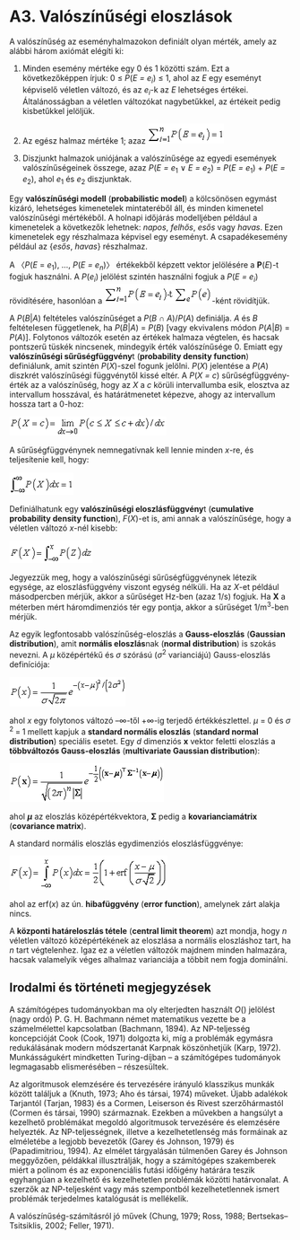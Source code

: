 <?xml version="1.0" encoding="UTF-8" standalone="no"?>

<html xmlns="http://www.w3.org/1999/xhtml"><head><meta name="generator" content="DocBook XSL Stylesheets V1.76.1"/></head><body><div class="section" title="A3. Valószínűségi eloszlások"><div class="titlepage"><div><div><h1 class="title"><a id="id804245"/>A3. Valószínűségi eloszlások</h1></div></div></div><p>A valószínűség az eseményhalmazokon definiált olyan mérték, amely az alábbi három axiómát elégíti ki:</p><div class="orderedlist"><ol class="orderedlist"><li class="listitem"><p>Minden esemény mértéke egy 0 és 1 közötti szám. Ezt a következőképpen írjuk: 0 ≤ <span class="emphasis"><em>P</em></span>(<span class="emphasis"><em>E = e<sub>i</sub></em></span>) ≤ 1, ahol az <span class="emphasis"><em>E</em></span> egy eseményt képviselő véletlen változó, és az <span class="emphasis"><em>e<sub>i</sub>-</em></span>k az <span class="emphasis"><em>E</em></span> lehetséges értékei. Általánosságban a véletlen változókat nagybetűkkel, az értékeit pedig kisbetűkkel jelöljük.</p></li><li class="listitem"><p>Az egész halmaz mértéke 1; azaz <span class="inlinemediaobject"><img src="math/mi-28-0010.gif" alt="A3. Valószínűségi eloszlások"/></span></p></li><li class="listitem"><p>Diszjunkt halmazok uniójának a valószínűsége az egyedi események valószínűségeinek összege, azaz <span class="emphasis"><em>P</em></span>(<span class="emphasis"><em>E = e</em></span><sub>1</sub> ∨ <span class="emphasis"><em>E = e</em></span><sub>2</sub>) = <span class="emphasis"><em>P</em></span>(<span class="emphasis"><em>E = e</em></span><sub>1</sub>) + <span class="emphasis"><em>P</em></span>(<span class="emphasis"><em>E = e</em></span><sub>2</sub>), ahol <span class="emphasis"><em>e</em></span><sub>1</sub> és <span class="emphasis"><em>e</em></span><sub>2</sub> diszjunktak.</p></li></ol></div><p>Egy <span class="strong"><strong>valószínűségi modell</strong></span> (<span class="strong"><strong>probabilistic model</strong></span>) a kölcsönösen egymást kizáró, lehetséges kimenetelek mintateréből áll, és minden kimenetel valószínűségi mértékéből. A holnapi időjárás modelljében például a kimenetelek a következők lehetnek: <span class="emphasis"><em>napos</em></span>, <span class="emphasis"><em>felhős</em></span>, <span class="emphasis"><em>esős</em></span> vagy <span class="emphasis"><em>havas</em></span>. Ezen kimenetelek egy részhalmaza képvisel egy eseményt. A csapadékesemény például az {<span class="emphasis"><em>esős</em></span>, <span class="emphasis"><em>havas</em></span>} részhalmaz.</p><p>A 〈<span class="emphasis"><em>P</em></span>(<span class="emphasis"><em>E</em></span> = <span class="emphasis"><em>e</em></span><sub>1</sub>), …, <span class="emphasis"><em>P</em></span>(<span class="emphasis"><em>E = e<sub>n</sub></em></span>)〉 értékekből képzett vektor jelölésére a <span class="strong"><strong>P</strong></span>(<span class="emphasis"><em>E</em></span>)-t fogjuk használni. A <span class="emphasis"><em>P</em></span>(<span class="emphasis"><em>e<sub>i</sub></em></span>) jelölést szintén használni fogjuk a <span class="emphasis"><em>P</em></span>(<span class="emphasis"><em>E = e<sub>i</sub></em></span>) rövidítésére, hasonlóan a <span class="inlinemediaobject"><img src="math/mi-28-0011.gif" alt="A3. Valószínűségi eloszlások"/></span>-ként rövidítjük.</p><p>A <span class="emphasis"><em>P</em></span>(<span class="emphasis"><em>B</em></span>|<span class="emphasis"><em>A</em></span>) feltételes valószínűséget a <span class="emphasis"><em>P</em></span>(<span class="emphasis"><em>B </em></span>∩<span class="emphasis"><em> A</em></span>)/<span class="emphasis"><em>P</em></span>(<span class="emphasis"><em>A</em></span>) definiálja. <span class="emphasis"><em>A</em></span> és <span class="emphasis"><em>B</em></span> feltételesen függetlenek, ha <span class="emphasis"><em>P</em></span>(<span class="emphasis"><em>B</em></span>|<span class="emphasis"><em>A</em></span>) = <span class="emphasis"><em>P</em></span>(<span class="emphasis"><em>B</em></span>) [vagy ekvivalens módon <span class="emphasis"><em>P</em></span>(<span class="emphasis"><em>A</em></span>|<span class="emphasis"><em>B</em></span>) = <span class="emphasis"><em>P</em></span>(<span class="emphasis"><em>A</em></span>)]. Folytonos változók esetén az értékek halmaza végtelen, és hacsak pontszerű tüskék nincsenek, mindegyik érték valószínűsége 0. Emiatt egy <span class="strong"><strong>valószínűségi sűrűségfüggvény</strong></span>t (<span class="strong"><strong>probability </strong></span><span class="strong"><strong>density function</strong></span>) definiálunk, amit szintén <span class="emphasis"><em>P</em></span>(<span class="emphasis"><em>X</em></span>)-szel fogunk jelölni. <span class="emphasis"><em>P</em></span>(<span class="emphasis"><em>X</em></span>) jelentése a <span class="emphasis"><em>P</em></span>(<span class="emphasis"><em>A</em></span>) diszkrét valószínűségi függvénytől kissé eltér. A <span class="emphasis"><em>P</em></span>(<span class="emphasis"><em>X = c</em></span>) sűrűségfüggvény-érték az a valószínűség, hogy az <span class="emphasis"><em>X</em></span> a <span class="emphasis"><em>c</em></span> körüli intervallumba esik, elosztva az intervallum hosszával, és határátmenetet képezve, ahogy az intervallum hossza tart a 0-hoz:</p><p><span class="inlinemediaobject"><img src="math/mi-28-0012.gif" alt="A3. Valószínűségi eloszlások"/></span></p><p>A sűrűségfüggvénynek nemnegatívnak kell lennie minden <span class="emphasis"><em>x</em></span>-re, és teljesítenie kell, hogy:</p><p><span class="inlinemediaobject"><img src="math/mi-28-0013.gif" alt="A3. Valószínűségi eloszlások"/></span></p><p>Definiálhatunk egy <span class="strong"><strong>valószínűségi eloszlásfüggvény</strong></span>t (<span class="strong"><strong>cumulative probability density function</strong></span>), <span class="emphasis"><em>F</em></span>(<span class="emphasis"><em>X</em></span>)-et is, ami annak a valószínűsége, hogy a véletlen változó <span class="emphasis"><em>x</em></span>-nél kisebb:</p><p><span class="inlinemediaobject"><img src="math/mi-28-0014.gif" alt="A3. Valószínűségi eloszlások"/></span></p><p>Jegyezzük meg, hogy a valószínűségi sűrűségfüggvénynek létezik egysége, az eloszlásfüggvény viszont egység nélküli. Ha az <span class="emphasis"><em>X</em></span>-et például másodpercben mérjük, akkor a sűrűséget Hz-ben (azaz 1/s) fogjuk. Ha <span class="strong"><strong>X</strong></span> a méterben mért háromdimenziós tér egy pontja, akkor a sűrűséget 1/m<sup>3</sup>-ben mérjük.</p><p>Az egyik legfontosabb valószínűség-eloszlás a <span class="strong"><strong>Gauss-eloszlás</strong></span> (<span class="strong"><strong>Gaussian distrib</strong></span><span class="strong"><strong>ution</strong></span>), amit <span class="strong"><strong>normális eloszlás</strong></span>nak (<span class="strong"><strong>normal distribution</strong></span>) is szokás nevezni. A <span class="emphasis"><em>μ</em></span> középértékű és <span class="emphasis"><em>σ</em></span> szórású (<span class="emphasis"><em>σ</em></span><sup>2</sup> varianciájú) Gauss-eloszlás definíciója:</p><p><span class="inlinemediaobject"><img src="math/mi-28-0015.gif" alt="A3. Valószínűségi eloszlások"/></span></p><p>ahol <span class="emphasis"><em>x </em></span>egy<span class="emphasis"><em> </em></span>folytonos változó –∞-től +∞-ig terjedő értékkészlettel. <span class="emphasis"><em>μ</em></span> = 0 és <span class="emphasis"><em>σ</em></span><sup> 2 </sup>=<sup> </sup>1 mellett kapjuk a <span class="strong"><strong>standard normális eloszlás</strong></span> (<span class="strong"><strong>standard normal distribution</strong></span>) speciális esetet. Egy <span class="emphasis"><em>d </em></span>dimenziós <span class="strong"><strong>x</strong></span> vektor feletti eloszlás a <span class="strong"><strong>többváltozós Gauss-eloszlás</strong></span> (<span class="strong"><strong>multivariate Gaussian distribution</strong></span>): </p><p><span class="inlinemediaobject"><img src="math/mi-28-0016.gif" alt="A3. Valószínűségi eloszlások"/></span></p><p>ahol <span class="emphasis"><em><span class="strong"><strong>μ</strong></span></em></span> az eloszlás középértékvektora, <span class="strong"><strong>Σ</strong></span> pedig a <span class="strong"><strong>kovarianciamátrix</strong></span> (<span class="strong"><strong>covariance matrix</strong></span>).</p><p>A standard normális eloszlás egydimenziós eloszlásfüggvénye:</p><p><span class="inlinemediaobject"><img src="math/mi-28-0017.gif" alt="A3. Valószínűségi eloszlások"/></span></p><p>ahol az erf(<span class="emphasis"><em>x</em></span>) az ún. <span class="strong"><strong>hibafüggvény</strong></span> (<span class="strong"><strong>error function</strong></span>), amelynek zárt alakja nincs.</p><p>A <span class="strong"><strong>központi határeloszlás tétele</strong></span> (<span class="strong"><strong>central limit theorem</strong></span>) azt mondja, hogy <span class="emphasis"><em>n</em></span> véletlen változó középértékének az eloszlása a normális eloszláshoz tart, ha <span class="emphasis"><em>n</em></span> tart végtelenhez. Igaz ez a véletlen változók majdnem minden halmazára, hacsak valamelyik véges alhalmaz varianciája a többit nem fogja dominálni.</p><div class="section" title="Irodalmi és történeti megjegyzések"><div class="titlepage"><div><div><h2 class="title"><a id="id804810"/>Irodalmi és történeti megjegyzések</h2></div></div></div><p>A számítógépes tudományokban ma oly elterjedten használt <span class="emphasis"><em>O</em></span>() jelölést (nagy ordó) P. G. H. Bachmann német matematikus vezette be a számelmélettel kapcsolatban (Bachmann, 1894). Az NP-teljesség koncepcióját Cook (Cook, 1971) dolgozta ki, míg a problémák egymásra redukálásának modern módszertanát Karpnak köszönhetjük (Karp, 1972). Munkásságukért mindketten Turing-díjban – a számítógépes tudományok legmagasabb elismerésében – részesültek.</p><p>Az algoritmusok elemzésére és tervezésére irányuló klasszikus munkák között találjuk a (Knuth, 1973; Aho és társai, 1974) műveket. Újabb adalékok Tarjantól (Tarjan, 1983) és a Cormen, Leiserson és Rivest szerzőhármastól (Cormen és társai, 1990) származnak. Ezekben a művekben a hangsúlyt a kezelhető problémákat megoldó algoritmusok tervezésére és elemzésére helyezték. Az NP-teljességnek, illetve a kezelhetetlenség más formáinak az elméletébe a legjobb bevezetők (Garey és Johnson, 1979) és (Papadimitriou, 1994). Az elmélet tárgyalásán túlmenően Garey és Johnson meggyőzően, példákkal illusztrálják, hogy a számítógépes szakemberek miért a polinom és az exponenciális futási időigény határára teszik egyhangúan a kezelhető és kezelhetetlen problémák közötti határvonalat. A szerzők az NP-teljesként vagy más szempontból kezelhetetlennek ismert problémák terjedelmes katalógusát is mellékelik.</p><p>A valószínűség-számításról jó művek (Chung, 1979; Ross, 1988; Bertsekas–Tsitsiklis, 2002; Feller, 1971).</p></div></div></body></html>
